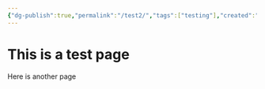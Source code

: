 ```yaml
---
{"dg-publish":true,"permalink":"/test2/","tags":["testing"],"created":"2023-11-01T10:04:40.984+08:00","updated":"2023-11-01T10:08:17.087+08:00"}
---
```


# This is a test page

Here is another page